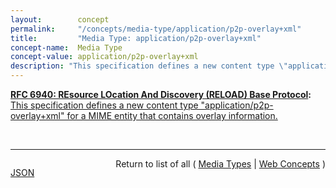 ```yaml
---
layout:        concept
permalink:     "/concepts/media-type/application/p2p-overlay+xml"
title:         "Media Type: application/p2p-overlay+xml"
concept-name:  Media Type
concept-value: application/p2p-overlay+xml
description: "This specification defines a new content type \"application/p2p-overlay+xml\" for a MIME entity that contains overlay information."
---
```


**[RFC 6940: REsource LOcation And Discovery (RELOAD) Base Protocol](/specs/IETF/RFC/6940 "This specification defines REsource LOcation And Discovery (RELOAD), a peer-to-peer (P2P) signaling protocol for use on the Internet. A P2P signaling protocol provides its clients with an abstract storage and messaging service between a set of cooperating peers that form the overlay network. RELOAD is designed to support a P2P Session Initiation Protocol (P2PSIP) network, but can be utilized by other applications with similar requirements by defining new usages that specify the Kinds of data that need to be stored for a particular application. RELOAD defines a security model based on a certificate enrollment service that provides unique identities. NAT traversal is a fundamental service of the protocol. RELOAD also allows access from &#34;client&#34; nodes that do not need to route traffic or store data for others."):** [This specification defines a new content type "application/p2p-overlay+xml" for a MIME entity that contains overlay information.](http://tools.ietf.org/html/rfc6940#section-11.1 "Read documentation for Media Type &#34;application/p2p-overlay+xml&#34;")

<br/>
<hr/>

<p style="float : left"><a href="./application/p2p-overlay+xml.json" title="JSON representing this particular Web Concept value">JSON</a></p>
<p style="text-align: right">Return to list of all ( <a href="../media-types">Media Types</a> | <a href="../">Web Concepts</a> )</p>
